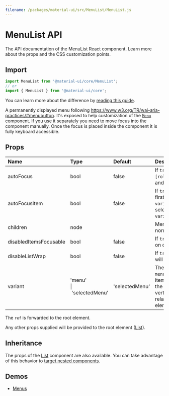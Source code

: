 ```yaml
---
filename: /packages/material-ui/src/MenuList/MenuList.js
---
```


<!--- This documentation is automatically generated, do not try to edit it. -->

# MenuList API

<p class="description">The API documentation of the MenuList React component. Learn more about the props and the CSS customization points.</p>

## Import

```js
import MenuList from '@material-ui/core/MenuList';
// or
import { MenuList } from '@material-ui/core';
```

You can learn more about the difference by [reading this guide](/guides/minimizing-bundle-size/).

A permanently displayed menu following https://www.w3.org/TR/wai-aria-practices/#menubutton.
It's exposed to help customization of the [`Menu`](/api/menu/) component. If you
use it separately you need to move focus into the component manually. Once
the focus is placed inside the component it is fully keyboard accessible.



## Props

| Name | Type | Default | Description |
|:-----|:-----|:--------|:------------|
| <span class="prop-name">autoFocus</span> | <span class="prop-type">bool</span> | <span class="prop-default">false</span> | If `true`, will focus the `[role="menu"]` container and move into tab order. |
| <span class="prop-name">autoFocusItem</span> | <span class="prop-type">bool</span> | <span class="prop-default">false</span> | If `true`, will focus the first menuitem if `variant="menu"` or selected item if `variant="selectedMenu"`. |
| <span class="prop-name">children</span> | <span class="prop-type">node</span> |  | MenuList contents, normally `MenuItem`s. |
| <span class="prop-name">disabledItemsFocusable</span> | <span class="prop-type">bool</span> | <span class="prop-default">false</span> | If `true`, will allow focus on disabled items. |
| <span class="prop-name">disableListWrap</span> | <span class="prop-type">bool</span> | <span class="prop-default">false</span> | If `true`, the menu items will not wrap focus. |
| <span class="prop-name">variant</span> | <span class="prop-type">'menu'<br>&#124;&nbsp;'selectedMenu'</span> | <span class="prop-default">'selectedMenu'</span> | The variant to use. Use `menu` to prevent selected items from impacting the initial focus and the vertical alignment relative to the anchor element. |

The `ref` is forwarded to the root element.

Any other props supplied will be provided to the root element ([List](/api/list/)).

## Inheritance

The props of the [List](/api/list/) component are also available.
You can take advantage of this behavior to [target nested components](/guides/api/#spread).

## Demos

- [Menus](/components/menus/)

